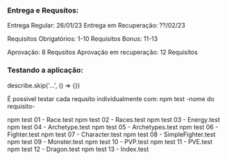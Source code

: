 <!-- Este arquivo conterá informações auxiliares ao desenvolvimento -->

<h3>Entrega e Requsitos:</h3>

Entrega Regular: 26/01/23
Entrega em Recuperação: ??/02/23

Requisitos Obrigatórios: 1-10
Requisitos Bonus: 11-13

Aprovação: 8 Requsitos
Aprovação em recuperação: 12 Requisitos

<h3>Testando a aplicação:</h3>

describe.skip('...', () => {})

É possivel testar cada requsito individualmente com:
npm test -nome do requisito-

npm test 01 - Race.test
npm test 02 - Races.test
npm test 03 - Energy.test
npm test 04 - Archetype.test
npm test 05 - Archetypes.test
npm test 06 - Fighter.test
npm test 07 - Character.test
npm test 08 - SimpleFighter.test
npm test 09 - Monster.test
npm test 10 - PVP.test
npm test 11 - PVE.test
npm test 12 - Dragon.test
npm test 13 - Index.test